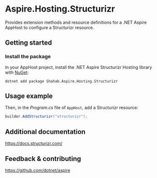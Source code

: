 # Aspire.Hosting.Structurizr

Provides extension methods and resource definitions for a .NET Aspire AppHost to configure a Structurizr resource.

## Getting started

### Install the package

In your AppHost project, install the .NET Aspire Structurizr Hosting library with [NuGet](https://www.nuget.org):

```dotnetcli
dotnet add package Shahab.Aspire.Hosting.Structurizr
```

## Usage example

Then, in the _Program.cs_ file of `AppHost`, add a Structurizr resource:

```csharp
builder.AddStructurizr("structurizr");
```

## Additional documentation
https://docs.structurizr.com/

## Feedback & contributing

https://github.com/dotnet/aspire

